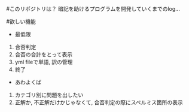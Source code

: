 #このリポジトリは？
暗記を助けるプログラムを開発していくまでのlog...


#欲しい機能
- 最低限
1. 合否判定
2. 合否の合計をとって表示
3. yml fileで単語, 訳の管理
4. 終了

- あわよくば
1. カテゴリ別に問題を出したい
2. 正解か, 不正解だけかじゃなくて, 合否判定の際にスペルミス箇所の表示

